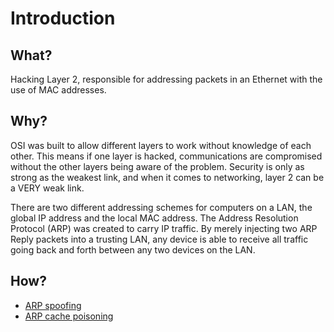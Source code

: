 # Introduction

## What?

Hacking Layer 2, responsible for addressing packets in an Ethernet with the use of MAC addresses.

## Why?

OSI was built to allow different layers to work without knowledge of each other. This means if one layer is hacked, 
communications are compromised without the other layers being aware of the problem. Security is only as strong as the 
weakest link, and when it comes to networking, layer 2 can be a VERY weak link.

There are two different addressing schemes for computers on a LAN, the global IP address and the local MAC address. 
The Address Resolution Protocol (ARP) was created to carry IP traffic. By merely injecting two ARP Reply packets into 
a trusting LAN, any device is able to receive all traffic going back and forth between any two devices on the LAN.

## How?

* [ARP spoofing](arp-spoofing.md)
* [ARP cache poisoning](arp-cache-poisoning.md)


